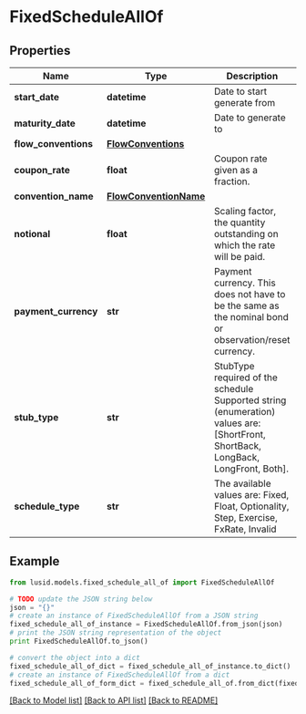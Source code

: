 # FixedScheduleAllOf


## Properties
Name | Type | Description | Notes
------------ | ------------- | ------------- | -------------
**start_date** | **datetime** | Date to start generate from | 
**maturity_date** | **datetime** | Date to generate to | 
**flow_conventions** | [**FlowConventions**](FlowConventions.md) |  | [optional] 
**coupon_rate** | **float** | Coupon rate given as a fraction. | [optional] 
**convention_name** | [**FlowConventionName**](FlowConventionName.md) |  | [optional] 
**notional** | **float** | Scaling factor, the quantity outstanding on which the rate will be paid. | [optional] 
**payment_currency** | **str** | Payment currency. This does not have to be the same as the nominal bond or observation/reset currency. | [optional] 
**stub_type** | **str** | StubType required of the schedule    Supported string (enumeration) values are: [ShortFront, ShortBack, LongBack, LongFront, Both]. | [optional] 
**schedule_type** | **str** | The available values are: Fixed, Float, Optionality, Step, Exercise, FxRate, Invalid | 

## Example

```python
from lusid.models.fixed_schedule_all_of import FixedScheduleAllOf

# TODO update the JSON string below
json = "{}"
# create an instance of FixedScheduleAllOf from a JSON string
fixed_schedule_all_of_instance = FixedScheduleAllOf.from_json(json)
# print the JSON string representation of the object
print FixedScheduleAllOf.to_json()

# convert the object into a dict
fixed_schedule_all_of_dict = fixed_schedule_all_of_instance.to_dict()
# create an instance of FixedScheduleAllOf from a dict
fixed_schedule_all_of_form_dict = fixed_schedule_all_of.from_dict(fixed_schedule_all_of_dict)
```
[[Back to Model list]](../README.md#documentation-for-models) [[Back to API list]](../README.md#documentation-for-api-endpoints) [[Back to README]](../README.md)


